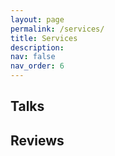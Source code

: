 ```yaml
---
layout: page
permalink: /services/
title: Services
description:
nav: false
nav_order: 6
---
```


## Talks


## Reviews
